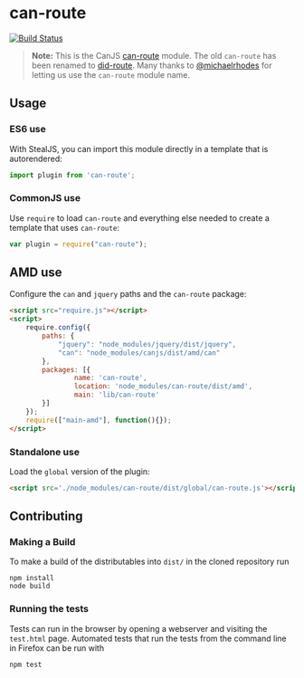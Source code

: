 # can-route

[![Build Status](https://travis-ci.org/canjs/can-route.png?branch=master)](https://travis-ci.org/canjs/can-route)

> __Note:__ This is the CanJS [can-route](https://github.com/canjs/can-route) module. The old `can-route` has been renamed to [did-route](https://www.npmjs.com/package/did-route). Many thanks to [@michaelrhodes](https://github.com/michaelrhodes) for letting us use the `can-route` module name.

## Usage

### ES6 use

With StealJS, you can import this module directly in a template that is autorendered:

```js
import plugin from 'can-route';
```

### CommonJS use

Use `require` to load `can-route` and everything else
needed to create a template that uses `can-route`:

```js
var plugin = require("can-route");
```

## AMD use

Configure the `can` and `jquery` paths and the `can-route` package:

```html
<script src="require.js"></script>
<script>
	require.config({
	    paths: {
	        "jquery": "node_modules/jquery/dist/jquery",
	        "can": "node_modules/canjs/dist/amd/can"
	    },
	    packages: [{
		    	name: 'can-route',
		    	location: 'node_modules/can-route/dist/amd',
		    	main: 'lib/can-route'
	    }]
	});
	require(["main-amd"], function(){});
</script>
```

### Standalone use

Load the `global` version of the plugin:

```html
<script src='./node_modules/can-route/dist/global/can-route.js'></script>
```

## Contributing

### Making a Build

To make a build of the distributables into `dist/` in the cloned repository run

```
npm install
node build
```

### Running the tests

Tests can run in the browser by opening a webserver and visiting the `test.html` page.
Automated tests that run the tests from the command line in Firefox can be run with

```
npm test
```
